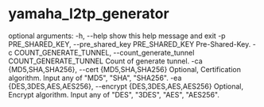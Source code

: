 # yamaha_l2tp_generator

optional arguments:
  -h, --help            show this help message and exit
  -p PRE_SHARED_KEY, --pre_shared_key PRE_SHARED_KEY
                        Pre-Shared-Key.
  -c COUNT_GENERATE_TUNNEL, --count_generate_tunnel COUNT_GENERATE_TUNNEL
                        Count of generate tunnel.
  -ca {MD5,SHA,SHA256}, --cert {MD5,SHA,SHA256}
                        Optional, Certification algorithm. Input any of "MD5",
                        "SHA", "SHA256".
  -ea {DES,3DES,AES,AES256}, --encrypt {DES,3DES,AES,AES256}
                        Optional, Encrypt algorithm. Input any of "DES",
                        "3DES", "AES", "AES256".
